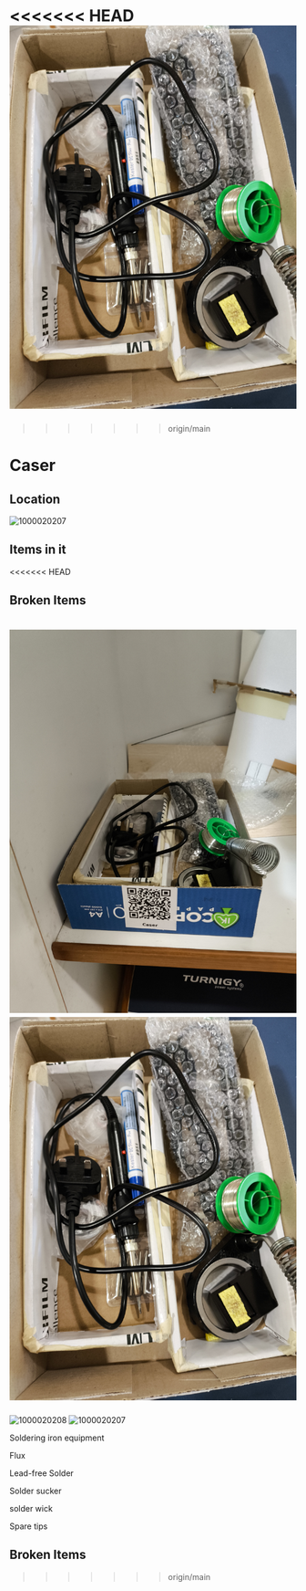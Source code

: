 <<<<<<< HEAD
![1000020207](f341d09787c5f61f828733deff23e466_MD5.jpg)
=======

>>>>>>> origin/main
# Caser

## Location
![1000020207](https://github.com/user-attachments/assets/9075e4ed-a96b-4d67-861c-b05b3e0e0b81)
## Items in it

<<<<<<< HEAD
## Broken Items
![1000020208](3356a2a71e4cb7429bdee7a900dfa7a8_MD5.jpg)
![1000020207](f341d09787c5f61f828733deff23e466_MD5.jpg)
=======
![1000020208](https://github.com/user-attachments/assets/e1778815-bb4f-435b-be4a-5d7b852a49a8)
![1000020207](https://github.com/user-attachments/assets/d336c7eb-d8bf-4cb0-b91d-47e19da6b9ef)

Soldering iron equipment

Flux

Lead-free Solder

Solder sucker

solder wick

Spare tips

## Broken Items
>>>>>>> origin/main
